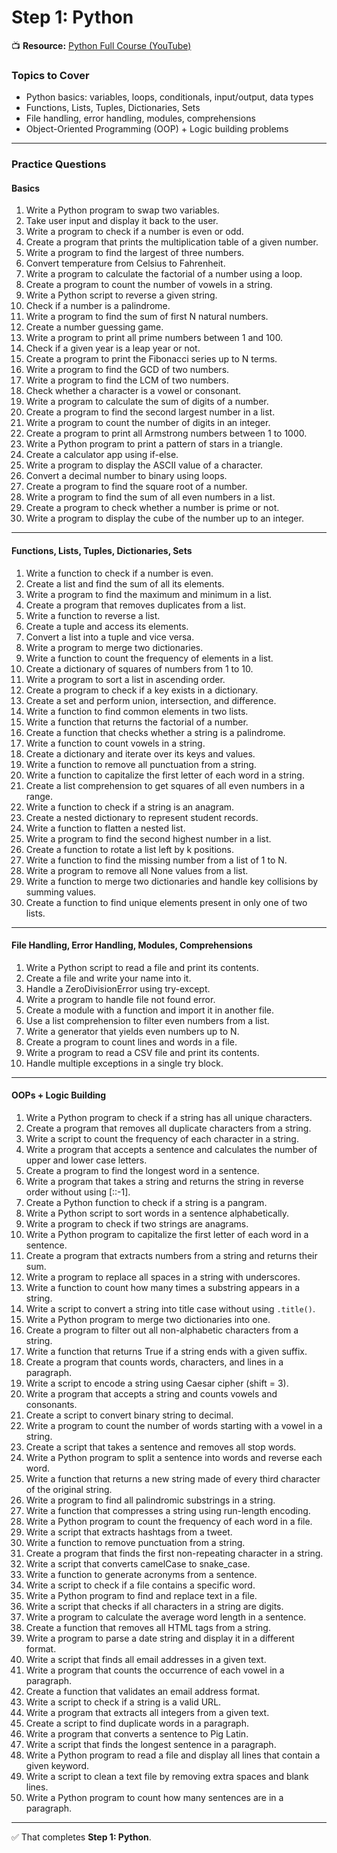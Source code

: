 # **Step 1: Python**

📺 **Resource:** [Python Full Course (YouTube)](https://www.youtube.com/watch?v=_aWbUudZ5Yo)

### Topics to Cover

* Python basics: variables, loops, conditionals, input/output, data types
* Functions, Lists, Tuples, Dictionaries, Sets
* File handling, error handling, modules, comprehensions
* Object-Oriented Programming (OOP) + Logic building problems

---

### **Practice Questions**

#### Basics

1. Write a Python program to swap two variables.
2. Take user input and display it back to the user.
3. Write a program to check if a number is even or odd.
4. Create a program that prints the multiplication table of a given number.
5. Write a program to find the largest of three numbers.
6. Convert temperature from Celsius to Fahrenheit.
7. Write a program to calculate the factorial of a number using a loop.
8. Create a program to count the number of vowels in a string.
9. Write a Python script to reverse a given string.
10. Check if a number is a palindrome.
11. Write a program to find the sum of first N natural numbers.
12. Create a number guessing game.
13. Write a program to print all prime numbers between 1 and 100.
14. Check if a given year is a leap year or not.
15. Create a program to print the Fibonacci series up to N terms.
16. Write a program to find the GCD of two numbers.
17. Write a program to find the LCM of two numbers.
18. Check whether a character is a vowel or consonant.
19. Write a program to calculate the sum of digits of a number.
20. Create a program to find the second largest number in a list.
21. Write a program to count the number of digits in an integer.
22. Create a program to print all Armstrong numbers between 1 to 1000.
23. Write a Python program to print a pattern of stars in a triangle.
24. Create a calculator app using if-else.
25. Write a program to display the ASCII value of a character.
26. Convert a decimal number to binary using loops.
27. Create a program to find the square root of a number.
28. Write a program to find the sum of all even numbers in a list.
29. Create a program to check whether a number is prime or not.
30. Write a program to display the cube of the number up to an integer.

---

#### Functions, Lists, Tuples, Dictionaries, Sets

1. Write a function to check if a number is even.
2. Create a list and find the sum of all its elements.
3. Write a program to find the maximum and minimum in a list.
4. Create a program that removes duplicates from a list.
5. Write a function to reverse a list.
6. Create a tuple and access its elements.
7. Convert a list into a tuple and vice versa.
8. Write a program to merge two dictionaries.
9. Write a function to count the frequency of elements in a list.
10. Create a dictionary of squares of numbers from 1 to 10.
11. Write a program to sort a list in ascending order.
12. Create a program to check if a key exists in a dictionary.
13. Create a set and perform union, intersection, and difference.
14. Write a function to find common elements in two lists.
15. Write a function that returns the factorial of a number.
16. Create a function that checks whether a string is a palindrome.
17. Write a function to count vowels in a string.
18. Create a dictionary and iterate over its keys and values.
19. Write a function to remove all punctuation from a string.
20. Write a function to capitalize the first letter of each word in a string.
21. Create a list comprehension to get squares of all even numbers in a range.
22. Write a function to check if a string is an anagram.
23. Create a nested dictionary to represent student records.
24. Write a function to flatten a nested list.
25. Write a program to find the second highest number in a list.
26. Create a function to rotate a list left by k positions.
27. Write a function to find the missing number from a list of 1 to N.
28. Write a program to remove all None values from a list.
29. Write a function to merge two dictionaries and handle key collisions by summing values.
30. Create a function to find unique elements present in only one of two lists.

---

#### File Handling, Error Handling, Modules, Comprehensions

1. Write a Python script to read a file and print its contents.
2. Create a file and write your name into it.
3. Handle a ZeroDivisionError using try-except.
4. Write a program to handle file not found error.
5. Create a module with a function and import it in another file.
6. Use a list comprehension to filter even numbers from a list.
7. Write a generator that yields even numbers up to N.
8. Create a program to count lines and words in a file.
9. Write a program to read a CSV file and print its contents.
10. Handle multiple exceptions in a single try block.

---

#### OOPs + Logic Building

1. Write a Python program to check if a string has all unique characters.
2. Create a program that removes all duplicate characters from a string.
3. Write a script to count the frequency of each character in a string.
4. Write a program that accepts a sentence and calculates the number of upper and lower case letters.
5. Create a program to find the longest word in a sentence.
6. Write a program that takes a string and returns the string in reverse order without using \[::-1].
7. Create a Python function to check if a string is a pangram.
8. Write a Python script to sort words in a sentence alphabetically.
9. Write a program to check if two strings are anagrams.
10. Write a Python program to capitalize the first letter of each word in a sentence.
11. Create a program that extracts numbers from a string and returns their sum.
12. Write a program to replace all spaces in a string with underscores.
13. Write a function to count how many times a substring appears in a string.
14. Write a script to convert a string into title case without using `.title()`.
15. Write a Python program to merge two dictionaries into one.
16. Create a program to filter out all non-alphabetic characters from a string.
17. Write a function that returns True if a string ends with a given suffix.
18. Create a program that counts words, characters, and lines in a paragraph.
19. Write a script to encode a string using Caesar cipher (shift = 3).
20. Write a program that accepts a string and counts vowels and consonants.
21. Create a script to convert binary string to decimal.
22. Write a program to count the number of words starting with a vowel in a string.
23. Create a script that takes a sentence and removes all stop words.
24. Write a Python program to split a sentence into words and reverse each word.
25. Write a function that returns a new string made of every third character of the original string.
26. Write a program to find all palindromic substrings in a string.
27. Write a function that compresses a string using run-length encoding.
28. Write a Python program to count the frequency of each word in a file.
29. Write a script that extracts hashtags from a tweet.
30. Write a function to remove punctuation from a string.
31. Create a program that finds the first non-repeating character in a string.
32. Write a script that converts camelCase to snake\_case.
33. Write a function to generate acronyms from a sentence.
34. Write a script to check if a file contains a specific word.
35. Write a Python program to find and replace text in a file.
36. Write a script that checks if all characters in a string are digits.
37. Write a program to calculate the average word length in a sentence.
38. Create a function that removes all HTML tags from a string.
39. Write a program to parse a date string and display it in a different format.
40. Write a script that finds all email addresses in a given text.
41. Write a program that counts the occurrence of each vowel in a paragraph.
42. Create a function that validates an email address format.
43. Write a script to check if a string is a valid URL.
44. Write a program that extracts all integers from a given text.
45. Create a script to find duplicate words in a paragraph.
46. Write a program that converts a sentence to Pig Latin.
47. Write a script that finds the longest sentence in a paragraph.
48. Write a Python program to read a file and display all lines that contain a given keyword.
49. Write a script to clean a text file by removing extra spaces and blank lines.
50. Write a Python program to count how many sentences are in a paragraph.

---

✅ That completes **Step 1: Python**.